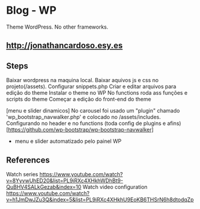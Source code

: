 # Blog - WP
Theme WordPress. No other frameworks.

## http://jonathancardoso.esy.es ##

## Steps ##
Baixar wordpress na maquina local.
Baixar aquivos js e css no projeto(/assets).
Configurar snippets.php
Criar e editar arquivos para edição do theme
Instalar o theme no WP
No functions roda ass funções e scripts do theme
Começar a edição do front-end do theme

[menu e slider dinamicos]
No carousel foi usado um "plugin" chamado 'wp_bootstrap_navwalker.php' e colocado no /assets/includes. Configurando no header e no functions (toda config de plugins e afins) [https://github.com/wp-bootstrap/wp-bootstrap-navwalker]
- menu e slider automatizado pelo painel WP

## References ##
Watch series
https://www.youtube.com/watch?v=8YyvwUhED20&list=PL9iRXc4XHkhWDhBt9-QuBHV4SALkGezab&index=10
Watch video configuration
https://www.youtube.com/watch?v=h1JmDwJZu3Q&index=5&list=PL9iRXc4XHkhU9EoKB6THSrN6h8dtodqZp
